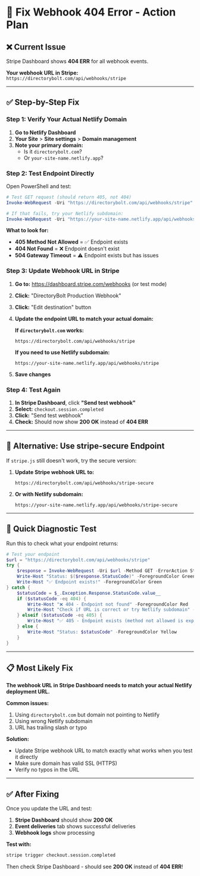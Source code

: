 # 🚨 Fix Webhook 404 Error - Action Plan

## ❌ Current Issue

Stripe Dashboard shows **404 ERR** for all webhook events.

**Your webhook URL in Stripe:** `https://directorybolt.com/api/webhooks/stripe`

---

## ✅ Step-by-Step Fix

### Step 1: Verify Your Actual Netlify Domain

1. **Go to Netlify Dashboard**
2. **Your Site** > **Site settings** > **Domain management**
3. **Note your primary domain:**
   - Is it `directorybolt.com`?
   - Or `your-site-name.netlify.app`?

### Step 2: Test Endpoint Directly

Open PowerShell and test:

```powershell
# Test GET request (should return 405, not 404)
Invoke-WebRequest -Uri "https://directorybolt.com/api/webhooks/stripe" -Method GET

# If that fails, try your Netlify subdomain:
Invoke-WebRequest -Uri "https://your-site-name.netlify.app/api/webhooks/stripe" -Method GET
```

**What to look for:**
- **405 Method Not Allowed** = ✅ Endpoint exists
- **404 Not Found** = ❌ Endpoint doesn't exist
- **504 Gateway Timeout** = ⚠️ Endpoint exists but has issues

### Step 3: Update Webhook URL in Stripe

1. **Go to:** https://dashboard.stripe.com/webhooks (or test mode)
2. **Click:** "DirectoryBolt Production Webhook"
3. **Click:** "Edit destination" button
4. **Update the endpoint URL to match your actual domain:**

   **If `directorybolt.com` works:**
   ```
   https://directorybolt.com/api/webhooks/stripe
   ```

   **If you need to use Netlify subdomain:**
   ```
   https://your-site-name.netlify.app/api/webhooks/stripe
   ```

5. **Save changes**

### Step 4: Test Again

1. **In Stripe Dashboard**, click **"Send test webhook"**
2. **Select:** `checkout.session.completed`
3. **Click:** "Send test webhook"
4. **Check:** Should now show **200 OK** instead of **404 ERR**

---

## 🔄 Alternative: Use stripe-secure Endpoint

If `stripe.js` still doesn't work, try the secure version:

1. **Update Stripe webhook URL to:**
   ```
   https://directorybolt.com/api/webhooks/stripe-secure
   ```

2. **Or with Netlify subdomain:**
   ```
   https://your-site-name.netlify.app/api/webhooks/stripe-secure
   ```

---

## 🧪 Quick Diagnostic Test

Run this to check what your endpoint returns:

```powershell
# Test your endpoint
$url = "https://directorybolt.com/api/webhooks/stripe"
try {
    $response = Invoke-WebRequest -Uri $url -Method GET -ErrorAction Stop
    Write-Host "Status: $($response.StatusCode)" -ForegroundColor Green
    Write-Host "✅ Endpoint exists!" -ForegroundColor Green
} catch {
    $statusCode = $_.Exception.Response.StatusCode.value__
    if ($statusCode -eq 404) {
        Write-Host "❌ 404 - Endpoint not found" -ForegroundColor Red
        Write-Host "Check if URL is correct or try Netlify subdomain" -ForegroundColor Yellow
    } elseif ($statusCode -eq 405) {
        Write-Host "✅ 405 - Endpoint exists (method not allowed is expected)" -ForegroundColor Green
    } else {
        Write-Host "Status: $statusCode" -ForegroundColor Yellow
    }
}
```

---

## 📋 Most Likely Fix

**The webhook URL in Stripe Dashboard needs to match your actual Netlify deployment URL.**

**Common issues:**
1. Using `directorybolt.com` but domain not pointing to Netlify
2. Using wrong Netlify subdomain
3. URL has trailing slash or typo

**Solution:**
- Update Stripe webhook URL to match exactly what works when you test it directly
- Make sure domain has valid SSL (HTTPS)
- Verify no typos in the URL

---

## ✅ After Fixing

Once you update the URL and test:

1. **Stripe Dashboard** should show **200 OK**
2. **Event deliveries** tab shows successful deliveries
3. **Webhook logs** show processing

**Test with:**
```bash
stripe trigger checkout.session.completed
```

Then check Stripe Dashboard - should see **200 OK** instead of **404 ERR**!

